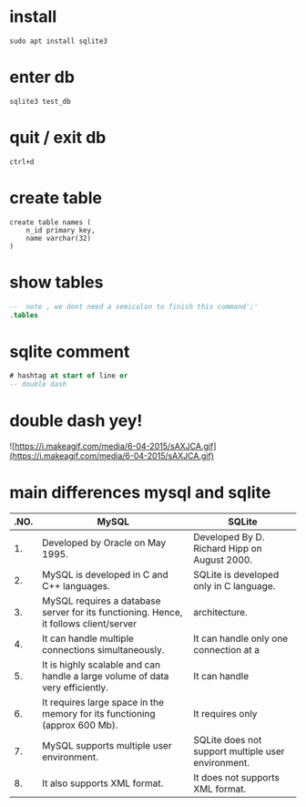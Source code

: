 

# install 
```
sudo apt install sqlite3
```

# enter db 
```
sqlite3 test_db
```
# quit / exit db 
```sqlite
ctrl+d 
```

# create table 
```sqlite
create table names (
    n_id primary key,
    name varchar(32)
)
```

# show tables 
```sql
--  note , we dont need a semicolon to finish this command';' 
.tables
```

# sqlite comment 
```sql
# hashtag at start of line or 
-- double dash 
```
# double dash yey! 
![https://i.makeagif.com/media/6-04-2015/sAXJCA.gif](https://i.makeagif.com/media/6-04-2015/sAXJCA.gif)




# main differences mysql and sqlite 

|.NO.|MySQL|SQLite|
|---|---|---|
|1.|Developed by Oracle on May 1995.|Developed By D. Richard Hipp on August 2000.|
|2.|MySQL is developed in C and C++ languages.|SQLite is developed only in C language.|
|3.|MySQL requires a database server for its functioning. Hence, it follows client/server| architecture.|SQLite does not require a server to run. Hence, it is serverless.
|4.|It can handle multiple connections simultaneously.|It can handle only one connection at a| time.
|5.|It is highly scalable and can handle a large volume of data very efficiently.|It can handle| only small set of data if the volume of data increased its performance degrades.
|6.|It requires large space in the memory for its functioning (approx 600 Mb).|It requires only| some KBs of space as it is very lightweight approx (250Kb-300Kb).
|7.|MySQL supports multiple user environment.|SQLite does not support multiple user environment.|
|8.|It also supports XML format.|It does not supports XML format.|

